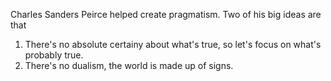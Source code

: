 Charles Sanders Peirce helped create pragmatism. Two of his big ideas are that

1. There's no absolute certainy about what's true, so let's focus on what's probably true.
2. There's no dualism, the world is made up of signs.
